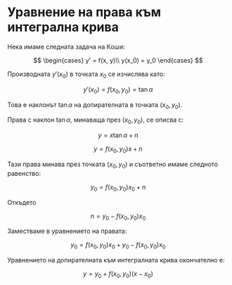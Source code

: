 # Уравнение на права към интегрална крива

Нека имаме следната задача на Коши:

$$
\begin{cases}
y' = f(x, y)\\
y(x_0) = y_0
\end{cases}
$$

Производната $y'(x_0)$ в точката $x_0$ се изчислява като:  

$$y'(x_0) = f(x_0, y_0) = \tan{\alpha}$$

Това е наклонът $\tan{\alpha}$ на допирателната в точката $(x_0, y_0)$.

Права с наклон $\tan{\alpha}$, минаваща през $(x_0, y_0)$, се описва с:

$$y = x\tan{\alpha} + n$$

$$y = f(x_0, y_0)x + n$$

Тази права минава през точката $(x_0, y_0)$ и съответно имаме следното равенство:

$$y_0 = f(x_0, y_0)x_0 + n$$

Откъдето

$$n = y_0 - f(x_0, y_0)x_0$$

Заместваме в уравнението на правата:

$$y_0 = f(x_0, y_0)x_0 + y_0 - f(x_0, y_0)x_0$$

Уравнението на допирателната към интегралната крива окончателно е:

$$y = y_0 + f(x_0, y_0)(x - x_0)$$
